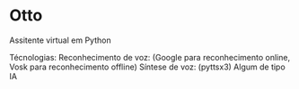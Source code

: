 # Otto
 Assitente virtual em Python 


Técnologias: Reconhecimento de voz: (Google para reconhecimento online, Vosk para reconhecimento offline) 
Síntese de voz: (pyttsx3)
Algum de tipo IA